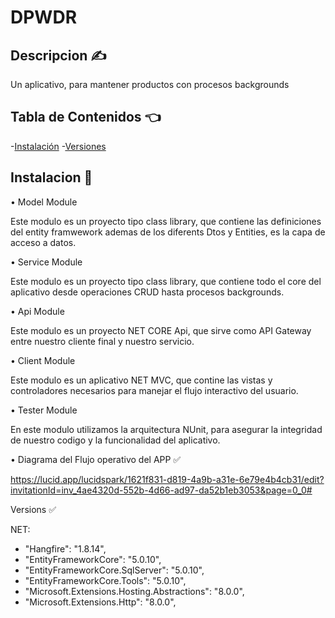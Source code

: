 
# DPWDR

## Descripcion ✍️ 

Un aplicativo, para mantener productos con procesos backgrounds

## Tabla de Contenidos 👈 

-[Instalación](#installation)
-[Versiones](#versiones)

## Instalacion   🔧 

•	Model Module

  Este modulo es un proyecto tipo class library, que contiene las definiciones del entity framwework ademas de los diferents Dtos y Entities, es la capa de acceso a datos.

•	Service Module

  Este modulo es un proyecto tipo class library, que contiene todo el core del aplicativo desde operaciones CRUD hasta procesos backgrounds.

•	Api Module

  Este modulo es un proyecto NET CORE Api, que sirve como API Gateway entre nuestro cliente final y nuestro servicio.

•	Client Module

  Este modulo es un aplicativo NET MVC, que contine las vistas y controladores necesarios para manejar el flujo interactivo del usuario.

•	Tester Module

  En este modulo utilizamos la arquitectura NUnit, para asegurar la integridad de nuestro codigo y la funcionalidad del aplicativo.

• Diagrama del Flujo operativo del APP ✅

https://lucid.app/lucidspark/1621f831-d819-4a9b-a31e-6e79e4b4cb31/edit?invitationId=inv_4ae4320d-552b-4d66-ad97-da52b1eb3053&page=0_0#

Versions ✅

NET:
  - "Hangfire": "1.8.14",
  - "EntityFrameworkCore": "5.0.10",
  - "EntityFrameworkCore.SqlServer": "5.0.10",
  - "EntityFrameworkCore.Tools": "5.0.10",
  - "Microsoft.Extensions.Hosting.Abstractions": "8.0.0",
  - "Microsoft.Extensions.Http": "8.0.0",
    




